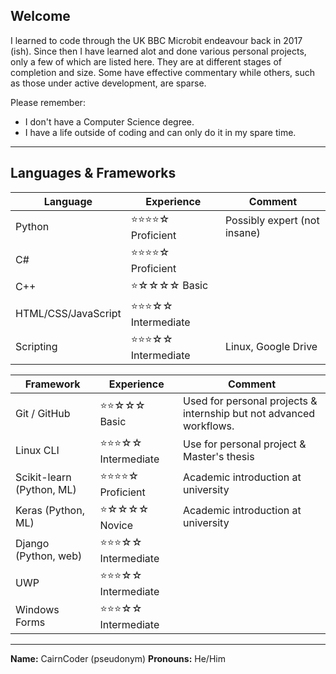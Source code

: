 ## Welcome

I learned to code through the UK BBC Microbit endeavour back in 2017 (ish). Since then I have learned alot and done various personal projects, only a few of which are listed here. They are at different stages of completion and size. Some have effective commentary while others, such as those under active development, are sparse.

Please remember:
- I don't have a Computer Science degree.
- I have a life outside of coding and can only do it in my spare time.

---

## Languages & Frameworks

| Language | Experience | Comment |
|-----------------|------------|---------|
| Python          | ⭐⭐⭐⭐☆ Proficient      | Possibly expert (not insane) |
| C#              | ⭐⭐⭐⭐☆ Proficient      ||
| C++             | ⭐☆☆☆☆ Basic              ||
| HTML/CSS/JavaScript | ⭐⭐⭐☆☆ Intermediate ||
| Scripting       | ⭐⭐⭐☆☆ Intermediate     | Linux, Google Drive |

| Framework | Experience | Comment |
|-----------------|------------|---------|
| Git / GitHub          | ⭐⭐☆☆☆ Basic            | Used for personal projects & internship but not advanced workflows. |
| Linux CLI             | ⭐⭐⭐☆☆ Intermediate    | Use for personal project & Master's thesis |
| Scikit-learn (Python, ML) | ⭐⭐⭐⭐☆ Proficient | Academic introduction at university |
| Keras (Python, ML)    | ⭐☆☆☆☆ Novice            | Academic introduction at university |
| Django (Python, web)  | ⭐⭐⭐☆☆ Intermediate    ||
| UWP                   | ⭐⭐⭐☆☆ Intermediate    ||
| Windows Forms         | ⭐⭐⭐☆☆ Intermediate    ||



---

**Name:** CairnCoder (pseudonym)
**Pronouns:** He/Him
